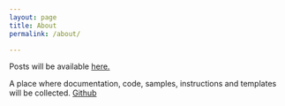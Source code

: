```yaml
---
layout: page
title: About
permalink: /about/

---
```


Posts will be available [here.](https://cicpsu.github.io/bimplanning/)

A place where documentation, code, samples, instructions and templates will be collected. [Github](https://github.com/cicpsu/bimplanning)
